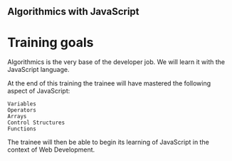 ## Algorithmics with JavaScript
# Training goals

Algorithmics is the very base of the developer job. We will learn it with the JavaScript language.

At the end of this training the trainee will have mastered the following aspect of JavaScript:

    Variables
    Operators
    Arrays
    Control Structures
    Functions

The trainee will then be able to begin its learning of JavaScript in the context of Web Development.
